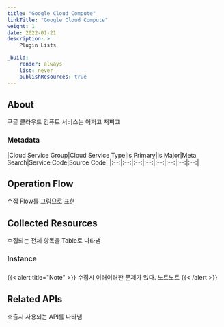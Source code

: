 ```yaml
---
title: "Google Cloud Compute"
linkTitle: "Google Cloud Compute"
weight: 1
date: 2022-01-21
description: >
    Plugin Lists

_build:
    render: always
    list: never
    publishResources: true
---
```



## About

구글 클라우드 컴퓨트 서비스는 어쩌고 저쩌고

### Metadata

|Cloud Service Group|Cloud Service Type|Is Primary|Is Major|Meta Search|Service Code|Source Code|
|:--:|:--:|:--:|:--:|:--:|:--:|:--:|:--:|



## Operation Flow
수집 Flow를 그림으로 표현


## Collected Resources
수집되는 전체 항목을 Table로 나타냄

### Instance


### 


{{< alert title="Note" >}}
수집시 이러이러한 문제가 있다. 노트노트
{{< /alert >}}


## Related APIs
호출시 사용되는 API를 나타냄


